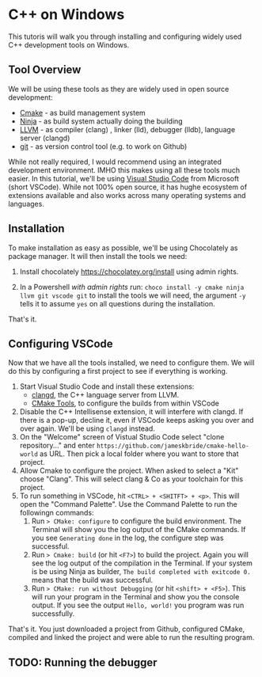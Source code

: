 
# C++ on Windows 

This tutoris will walk you through installing and configuring widely used
C++ development tools on Windows. 

## Tool Overview
We will be using these tools as they are widely used in open source development:
* [Cmake](https://cmake.org/) - as build management system
* [Ninja](https://ninja-build.org/) - as build system actually doing the building
* [LLVM](http://llvm.org/) - as compiler (clang) , linker (lld), debugger (lldb), 
  language server (clangd)
* [git](https://git-scm.com/) - as version control tool (e.g. to work on Github)

While not really required, I would recommend using an integrated development 
environment. IMHO this makes using all these tools much easier. In this tutorial,
we'll be using [Visual Studio Code](https://code.visualstudio.com/) from Microsoft (short VSCode). 
While not 100% open source, it has hughe ecosystem of extensions available and 
also works across many operating systems and languages.

## Installation
To make installation as easy as possible, we'll be using Chocolately as package 
manager. It will then install the tools we need: 

1. Install chocolately https://chocolatey.org/install using admin rights.

1. In a Powershell *with admin rights* run:
```choco install -y cmake ninja llvm git vscode git```
to install the tools we will need, the argument `-y` tells it to assume `yes`
on all questions during the installation. 

That's it.


## Configuring VSCode
Now that we have all the tools installed, we need to configure them. We will do
this by configuring a first project to see if everything is working.

1. Start Visual Studio Code and install these extensions:
   * [clangd](https://marketplace.visualstudio.com/items?itemName=llvm-vs-code-extensions.vscode-clangd), 
     the C++ language server from LLVM.
   * [CMake Tools](https://marketplace.visualstudio.com/items?itemName=ms-vscode.cmake-tools), 
     to configure the builds from within VSCode
1. Disable the C++ Intellisense extension, it will interfere with clangd. 
  If there is a pop-up, decline it, even if VSCode keeps asking you over and 
  over again. We'll be using `clangd` instead.
1. On the "Welcome" screen of Vistual Studio Code select "clone repository..." 
  and enter `https://github.com/jameskbride/cmake-hello-world` as URL. Then pick
  a local folder where you want to store that project.
1. Allow Cmake to configure the project. When asked to select a "Kit" choose 
   "Clang". This will select clang & Co as your toolchain for this project.
1. To run something in VSCode, hit `<CTRL> + <SHITFT> + <p>`. This will open the 
   "Command Palette". Use the Command Palette to run the followingn commands:
   1. Run `> CMake: configure` to configure the build environment. The Terminal 
      will show you the log output of the CMake commands. If you see 
      `Generating done` in the log, the configure step was successful.
   1. Run `> Cmake: build` (or hit `<F7>`) to build the project. Again you will see
      the log output of the compilation in the Terminal. If your system is be using
      Ninja as builder, `The build completed with exitcode 0.` means that the build
      was successful.
   1. Run `> CMake: run without Debugging` (or hit `<shift> + <F5>`). This will run
      your program in the Terminal and show you the console output. If you see the
      output `Hello, world!` you program was run successfully.

That's it. You just downloaded a project from Github, configured CMake, compiled
and linked the project and were able to run the resulting program.


## TODO: Running the debugger
